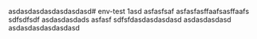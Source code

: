 asdasdasdasdasdasdasd# env-test 1asd
asfasfsaf
asfasfasffaafsasffaafs
sdfsdfsdf
asdasdasdads
asfasf
sdfsfdasdasdasdasd
asdasdasdasd
asdasdasdasdasdasd
